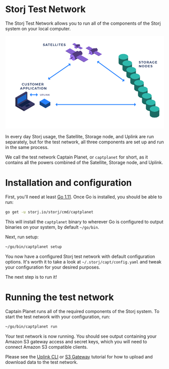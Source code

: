 # Storj Test Network

The Storj Test Network allows you to run all of the components of the Storj
system on your local computer.

![network components](components.png)

In every day Storj usage, the Satellite, Storage node, and Uplink are run
separately, but for the test network, all three components are set up and run
in the same process.

We call the test network Captain Planet, or `captplanet` for short, as it
contains all the powers combined of the Satellite, Storage node, and Uplink.

# Installation and configuration

First, you'll need at least [Go 1.11](https://www.golang.org/). Once Go is
installed, you should be able to run:

```bash
go get -u storj.io/storj/cmd/captplanet
```

This will install the `captplanet` binary to wherever Go is configured to
output binaries on your system, by default `~/go/bin`.

Next, run setup:

```bash
~/go/bin/captplanet setup
```

You now have a configured Storj test network with default configuration options.
It's worth it to take a look at `~/.storj/capt/config.yaml` and tweak your
configuration for your desired purposes.

The next step is to run it!

# Running the test network

Captain Planet runs all of the required components of the Storj system. To
start the test network with your configuration, run:

```bash
~/go/bin/captplanet run
```

Your test network is now running. You should see output containing your
Amazon S3 gateway access and secret keys, which you will need to connect
Amazon S3 compatible clients.

Please see the [Uplink CLI](uplink-cli.md) or [S3 Gateway](s3-gateway.md)
tutorial for how to upload and download data to the test network.
